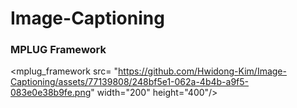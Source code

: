 # Image-Captioning

### MPLUG Framework
<mplug_framework src= "https://github.com/Hwidong-Kim/Image-Captioning/assets/77139808/248bf5e1-062a-4b4b-a9f5-083e0e38b9fe.png" width="200" height="400"/>
